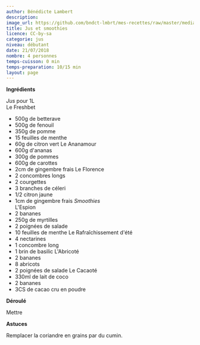 ```yaml
---
author: Bénédicte Lambert
description: 
image_url: https://github.com/bndct-lmbrt/mes-recettes/raw/master/medias/jus-smoothies.jpg
title: Jus et smoothies
licence: CC-by-sa
categorie: jus
niveau: débutant
date: 21/07/2018
nombre: 4 personnes
temps-cuisson: 0 min
temps-preparation: 10/15 min
layout: page
---
```



**Ingrédients**  
 

*Jus* pour 1L  
Le Freshbet  
* 500g de betterave
* 500g de fenouil
* 350g de pomme
* 15 feuilles de menthe
* 60g de citron vert
Le Ananamour  
* 600g d'ananas
* 300g de pommes
* 600g de carottes
* 2cm de gingembre frais
Le Florence   
* 2 concombres longs
* 2 courgettes
* 3 branches de céleri
* 1/2 citron jaune
* 1cm de gingembre frais
*Smoothies*  
L'Espion  
* 2 bananes
* 250g de myrtilles
* 2 poignées de salade
* 10 feuilles de menthe
Le Rafraîchissement d'été  
* 4 nectarines
* 1 concombre long
* 1 brin de basilic
L'Abricoté  
* 2 bananes
* 8 abricots
* 2 poignées de salade
Le Cacaoté  
* 330ml de lait de coco
* 2 bananes
* 3CS de cacao cru en poudre





**Déroulé**  

Mettre 
  


**Astuces** 

Remplacer la coriandre en grains par du cumin.  